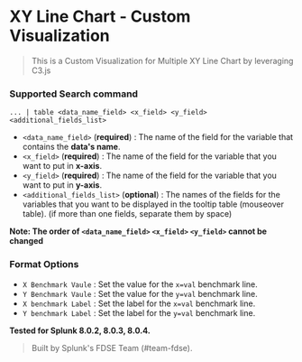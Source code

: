 # XY Line Chart - Custom Visualization

> This is a Custom Visualization for Multiple XY Line Chart by leveraging C3.js

### Supported Search command 
    ... | table <data_name_field> <x_field> <y_field> <additional_fields_list>
- `<data_name_field>` (__required__) : The name of the field for the variable that contains the **data's name**.
- `<x_field>` (__required__) : The name of the field for the variable that you want to put in **x-axis**.
- `<y_field>` (__required__) : The name of the field for the variable that you want to put in **y-axis**.
- `<additional_fields_list>` (__optional__) : The names of the fields for the variables that you want to be displayed in the tooltip table (mouseover table). (if more than one fields, separate them by space)

**Note: The order of `<data_name_field>` `<x_field>` `<y_field>` cannot be changed**

### Format Options
- `X Benchmark Vaule` : Set the value for the `x=val` benchmark line.
- `Y Benchmark Vaule` : Set the value for the `y=val` benchmark line.
- `X benchmark Label` : Set the label for the `x=val` benchmark line.
- `Y benchmark Label` : Set the label for the `y=val` benchmark line.

**Tested for Splunk 8.0.2, 8.0.3, 8.0.4.**

> Built by Splunk's FDSE Team (#team-fdse).